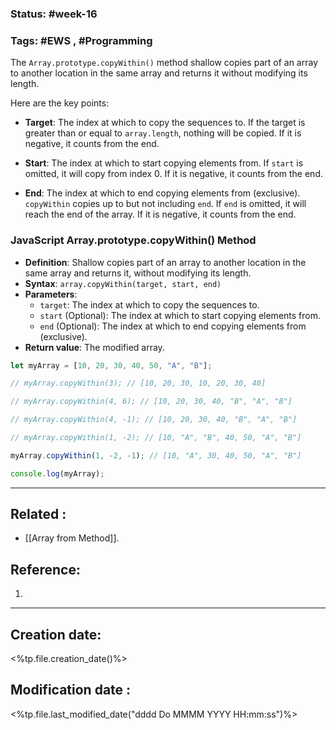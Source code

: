 
### Status: #week-16

### Tags: #EWS  , #Programming 


The `Array.prototype.copyWithin()` method shallow copies part of an array to another location in the same array and returns it without modifying its length.

Here are the key points:

- **Target**: The index at which to copy the sequences to. If the target is greater than or equal to `array.length`, nothing will be copied. If it is negative, it counts from the end.
    
- **Start**: The index at which to start copying elements from. If `start` is omitted, it will copy from index 0. If it is negative, it counts from the end.
    
- **End**: The index at which to end copying elements from (exclusive). `copyWithin` copies up to but not including `end`. If `end` is omitted, it will reach the end of the array. If it is negative, it counts from the end.
    

### JavaScript Array.prototype.copyWithin() Method

- **Definition**: Shallow copies part of an array to another location in the same array and returns it, without modifying its length.
- **Syntax**: `array.copyWithin(target, start, end)`
- **Parameters**:
  - `target`: The index at which to copy the sequences to.
  - `start` (Optional): The index at which to start copying elements from.
  - `end` (Optional): The index at which to end copying elements from (exclusive).
- **Return value**: The modified array.

```javascript
let myArray = [10, 20, 30, 40, 50, "A", "B"];

// myArray.copyWithin(3); // [10, 20, 30, 10, 20, 30, 40]

// myArray.copyWithin(4, 6); // [10, 20, 30, 40, "B", "A", "B"]

// myArray.copyWithin(4, -1); // [10, 20, 30, 40, "B", "A", "B"]

// myArray.copyWithin(1, -2); // [10, "A", "B", 40, 50, "A", "B"]

myArray.copyWithin(1, -2, -1); // [10, "A", 30, 40, 50, "A", "B"]

console.log(myArray);
```

______________________________________________________________________


## Related : 

- [[Array from Method]].

## Reference: 

1.  


---

  ## Creation date: 
  
  <%tp.file.creation_date()%> 
  
  
   ## Modification date :
   
   <%tp.file.last_modified_date("dddd Do MMMM YYYY HH:mm:ss")%>